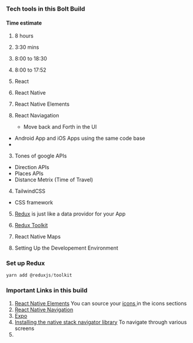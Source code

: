 ### Tech tools in this Bolt Build

#### Time estimate
1. 8 hours
2. 3:30 mins
3. 8:00 to 18:30
4. 8:00 to 17:52

5. React
4. React Native 
5. React Native Elements
6. React Naviagation
   * Move back and Forth in the UI
  - Android App and iOS Apps using the same code base
  - 
3. Tones of google APIs
 - Direction APIs
 - Places APIs
 - Distance Metrix (Time of Travel)

4. TailwindCSS
 - CSS framework

5. [Redux](https://redux.js.org/) is just like a data providor for your App
6. [Redux Toolkit]()
7. React Native Maps

8. Setting Up the Developement Environment
### Set up Redux
```jsx
yarn add @reduxjs/toolkit
```
### Important Links in this build

1. [React Native Elements](https://reactnativeelements.com/) You can source your [icons ](https://ant.design/components/icon/) in the icons sections
2. [React Native Navigation](https://reactnavigation.org/)
3. [Expo](https://docs.expo.dev/)
4. [Installing the native stack navigator library](https://reactnavigation.org/docs/hello-react-navigation) To navigate through various screens
5. 



